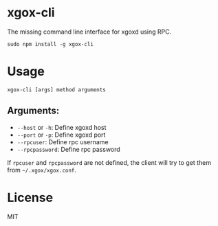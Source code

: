 xgox-cli
===========

The missing command line interface for xgoxd using RPC.

```
sudo npm install -g xgox-cli
```

# Usage

```
xgox-cli [args] method arguments
```

## Arguments:

* `--host` or `-h`: Define xgoxd host
* `--port` or `-p`: Define xgoxd port
* `--rpcuser`: Define rpc username
* `--rpcpassword`: Define rpc password

If `rpcuser` and `rpcpassword` are not defined, the client will try to get them from `~/.xgox/xgox.conf`.

# License

MIT
